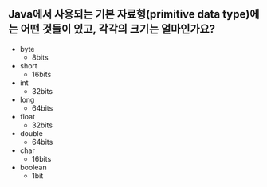 ## Java에서 사용되는 기본 자료형(primitive data type)에는 어떤 것들이 있고, 각각의 크기는 얼마인가요?
- byte
  - 8bits
- short       
  - 16bits
- int         
  - 32bits
- long        
  - 64bits
- float       
  - 32bits
- double      
  - 64bits  
- char        
  - 16bits
- boolean      
  - 1bit